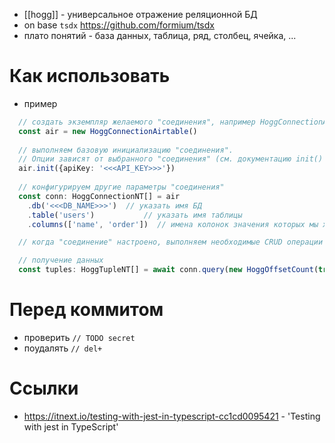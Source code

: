 * [[hogg]] - универсальное отражение реляционной БД
* on base `tsdx` https://github.com/formium/tsdx
* плато понятий - база данных, таблица, ряд, столбец, ячейка, ...

# Как использовать
* пример
```typescript
  // создать экземпляр желаемого "соединения", например HoggConnectionAirtable
  const air = new HoggConnectionAirtable()
  
  // выполняем базовую инициализацию "соединения". 
  // Опции зависят от выбранного "соединения" (см. документацию init() конкретного "соединения")
  air.init({apiKey: '<<<API_KEY>>>'})
  
  // конфигурируем другие параметры "соединения"
  const conn: HoggConnectionNT[] = air
    .db('<<<DB_NAME>>>')  // указать имя БД
    .table('users')           // указать имя таблицы
    .columns(['name', 'order'])  // имена колонок значения которых мы хотим получить (если такой колонки нет, то ошибки не будет)

  // когда "соединение" настроено, выполняем необходимые CRUD операции (см. ниже) ...

  // получение данных
  const tuples: HoggTupleNT[] = await conn.query(new HoggOffsetCount(true))
```

# Перед коммитом
* проверить `// TODO secret`
* поудалять `// del+`

# Ссылки
* https://itnext.io/testing-with-jest-in-typescript-cc1cd0095421 - 'Testing with jest in TypeScript'

